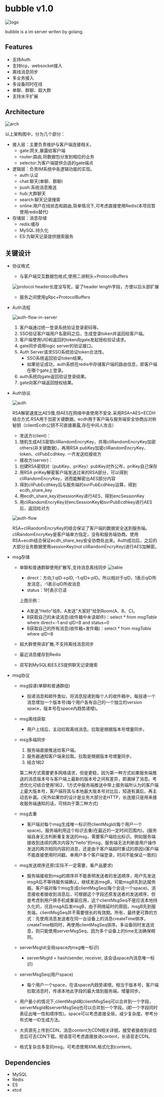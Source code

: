# bubble v1.0
![logo](./docs/bubble-logo.png)

bubble is a im server writen by golang.

## Features
 * 支持Auth
 * 支持tcp，websocket接入
 * 离线消息同步
 * 多业务接入
 * 多设备同时在线
 * 单聊、群聊、超大群
 * 支持水平扩展


## Architecture
![arch](./docs/bubble-arch.gif)

以上架构图中，分为几个部分：
* 接入层：主要负责维护与客户端连接相关。
    - gate:网关,暴露给客户端
    - router:路由,将数据包分发到相应的业务
    - selector:为客户端提供合适的gate端点
* 逻辑层：负责IM系统中各逻辑功能的实现。
    - auth:认证
    - chat:聊天(单聊、群聊)
    - push:系统消息推送
    - hub:大群聊天
    - search:聊天记录搜索
    - online:用户在线状态和路由,简单情况下,可考虑直接使用Redis(本项目暂使用redis替代)
* 存储层：消息存储
    - redis:缓存
    - MySQL:持久化
    - ES:为聊天记录提供搜索服务

## 关键设计
 * 协议格式
    - 与客户端交互数据包格式,使用二进制头+ProtocolBuffers
    
    ![protocol](./docs/protocol.gif)
    header长度没写死，留了header length字段，方便以后头部扩展
    
    - 服务之间使用gRpc+ProtocolBuffers
 
 * Auth流程
 
    ![auth-flow-in-server](./docs/auth-flow-in-server.png)
    
    1. 客户端通过统一登录系统验证登录密码等。
    2. SSO验证客户端用户名密码之后，生成登录token并返回给客户端。
    3. 客户端使用UID和返回的token向gate发起授权验证请求。
    4. gate同步调用logic server的验证接口。
    5. Auth Server请求SSO系统验证token合法性。
        - SSO系统返回验证token结果。
        - 如果验证成功，auth系统在redis中存储客户端的路由信息，即客户端在哪个gate上登录。
    6. auth系统向gate返回验证登录结果。
    7. gate向客户端返回授权结果。
 
 * Auth协议
 
    ![auth](./docs/auth.gif)
    
    RSA解密速度比AES慢,但AES在网络中直使用不安全.采用RSA+AES+ECDH结合方式.RSA用于加密关键数据。ecdh用于客户端与服务端安全协商出对称秘钥（clientEcdh公钥不可直接暴露,存在中间人攻击）
    * 发送方(client)：
    1. 随机生成AES密钥cliRandomEncryKey，并用cliRandomEncryKey加密others(非关键数据)，再用RSA pubKey加密cliRandomEncryKey、token、cliPubEcdhkey. 一齐发送给接收方
   
    * 接收方(server)：
    1. 创建RSA密钥对（pubKey、priKey）pubKey对外公布，priKey自己保存
    2. 用RSA priKey解密客户端发送过来的RSA部分，可以得到cliRandomEncryKey，进而能解密出AES部分内容
    3. 得到cliPubEcdhkey后与服务端的svrPubEcdhkey运算，得到ecdh_share_key
    4. 用ecdh_share_key对sessionKey进行AES，得到encSessionKey
    5. 用cliRandomEncryKey对encSessionKey和svrPubEcdhkey进行AES后，返回给对方
   
    ![auth-flow](./docs/auth-flow.gif)
    
    RSA+cliRandomEncryKey的结合保证了客户端的数据安全送到服务端。cliRandomEncryKey是客户端单方指定，没有和服务端协商。使用RSA+ecdh结合保证ecdh_share_key安全协商处出来。Auth成功后，之后的大部分业务数据使用sessionKey(not cliRandomEncryKey)进行AES加解密。
    


    
 
 * msg存储
    - 单聊和普通群聊使用扩散写,支持消息离线同步
    ![table](./docs/table.gif)

        - direct：方向,1:qID->pID, -1:qID<-pID。所以相对于qID，1表示qID所发消息，-1表示qID所收消息
        - status：1时表示已读
    
        上图示例：
        - A发送"Hello"给B，A发送"大家好"给到Room(A、B、C)。
        - B获取自己的未读消息(收件箱中未读邮件)：select * from *msgTable* where direct=-1 and qID=B and status=0
        - B获取自己的所有消息(收件箱+发件箱)：select * from *msgTable* where qID=B
    
    - 超大群使用读扩散,不支持离线消息同步
    - 最近消息缓存到Redis
    - 双写到MySQL和ES,ES提供聊天记录搜索
 
 * msg协议
    * msg投递(单聊和普通群组)
        - 投递消息和邮件类似，将消息投递到每个人的收件箱中，每投递一个消息增加一个版本号(每个用户各有自己的一个独立的version space，版本号在space内趋势递增)。
    
    * msg离线获取
        - 用户上线后，主动拉取离线消息。拉取是根据版本号增量同步。
    
    * msg多端同步
        1. 服务端直接推送给客户端。
        2. 服务器通知客户端来拉取。拉取是根据版本号增量同步。
        3. 结合1和2
      
      第二种方式需要更多网络请求，但是更稳，因为第一种方式如果服务端推送的消息版本号与客户端上最新的版本号之间有差异，即漏掉了消息。考虑优化可结合使用1和2，1方式中服务端推送中带上服务端所认为的客户端上最大版本号，客户端将其与本地最大版本号对比后，知道有漏后，再主动去补漏。(另外如果你的设计是业务大部分走HTTP，长连接只是用来接收服务端通知的话，可倾向于第二种方式)

    * msg去重
        - 客户端对每个msg生成唯一标识符clientMsgId(每个用户一个space)。服务端利用这个标识去重(在最近的一定时间范围内)。(服务端自身无法判断重复发送的msg，需要客户端给出标识。例如服务端接收到连续的两次内容为"hello"的msg，服务端无法判断是用户操作发送的两次相同内容的消息，还是由于客户端超时重试的原因)(客户端不能直接使用时间戳，单用户多个客户端登录，时间不能保证一致的)
    
    * msg发送顺序还原(实际不一定需要，看产品要求)
        - 服务端接收到msg的顺序并不能表明发送者的发送顺序，用户先发送msgA后不等待服务端确认，继续发送msgB，可能msgB先到达服务器。客户端对每个msg生成clientMsgSeq(每个会话一个space)。消息接收者接收到消息后，可根据这个字段还原发送者的发送顺序，但是考虑到用户换手机或重装应用，这个clientMsgSeq不是应该本地持久化的，况且msgA后发msgB，由于网络延时的原因，msgB先到服务端，clientMsgSeq并不需要很长的有效期。所有，最终更可靠的方式：先使用消息发送者在同一台设备上的消息createTime排序，createTime相同时，再使用clientMsgSeq排序。多设备同时发送消息，则只能使用serverMsgSeq，因为多个设备上的time无法确保相同。

    * serverMsgId(全局space内msg唯一标识)
        - serverMsgId = hash(sender, receiver, 该会话space内消息唯一标识)
    
    * serverMsgSeq(用户space)
        - 每个用户一个space，在该space内趋势递增。相当于版本号，客户端拉取消息时，传递本地此字段的最大值到服务端，增量同步。
    
    * 用户量小的情况下,clientMsgId和clientMsgSeq可以合并到一个字段，serverMsgId和serverMsgSeq也可以合并到一个字段。(即一个字段同时表征出唯一性和顺序性)。space可以考虑直接全局，减少复杂度。参考分布式唯一ID生成方法。
    
    * 大资源先上传到CDN，消息content为CDN相关详细，接受者接收到该信息后可去CDN下载。短语音可考虑直接放进content，长语音走CDN。
    
    * 格式复杂且多变的msg，可考虑使用XML格式化到content。
    
## Dependencies
 * MySQL
 * Redis
 * ES
 * etcd
